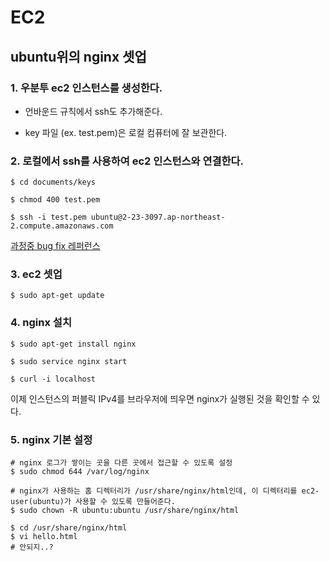 # EC2

## ubuntu위의 nginx 셋업

### 1. 우분투 ec2 인스턴스를 생성한다.

- 언바운드 규칙에서 ssh도 추가해준다.

- key 파일 (ex. test.pem)은 로컬 컴퓨터에 잘 보관한다.

### 2. 로컬에서 ssh를 사용하여 ec2 인스턴스와 연결한다.

```shell
$ cd documents/keys
```

```shell
$ chmod 400 test.pem
```

```shell
$ ssh -i test.pem ubuntu@2-23-3097.ap-northeast-2.compute.amazonaws.com
```

[과정중 bug fix 레퍼런스](https://youtu.be/Z-eTvYwWhuc)

### 3. ec2 셋업

```shell
$ sudo apt-get update
```

### 4. nginx 설치

```shell
$ sudo apt-get install nginx
```

```shell
$ sudo service nginx start
```

```shell
$ curl -i localhost
```

이제 인스턴스의 퍼블릭 IPv4를 브라우저에 띄우면 nginx가 실행된 것을 확인할 수 있다.

### 5. nginx 기본 설정

```shell
# nginx 로그가 쌓이는 곳을 다른 곳에서 접근할 수 있도록 설정
$ sudo chmod 644 /var/log/nginx
```

```shell
# nginx가 사용하는 홈 디렉터리가 /usr/share/nginx/html인데, 이 디렉터리를 ec2-user(ubuntu)가 사용할 수 있도록 만들어준다.
$ sudo chown -R ubuntu:ubuntu /usr/share/nginx/html
```

```shell
$ cd /usr/share/nginx/html
$ vi hello.html
# 안되지..?

```
